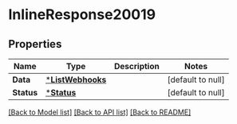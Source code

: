 # InlineResponse20019

## Properties
Name | Type | Description | Notes
------------ | ------------- | ------------- | -------------
**Data** | [***ListWebhooks**](ListWebhooks.md) |  | [default to null]
**Status** | [***Status**](Status.md) |  | [default to null]

[[Back to Model list]](../README.md#documentation-for-models) [[Back to API list]](../README.md#documentation-for-api-endpoints) [[Back to README]](../README.md)


